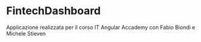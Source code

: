 # FintechDashboard

Applicazione realizzata per il corso IT Angular Accademy con Fabio Biondi e Michele Stieven

